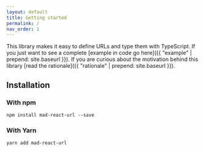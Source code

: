 ```yaml
---
layout: default
title: Getting started
permalink: /
nav_order: 1
---
```


This library makes it easy to define URLs and type them with TypeScript. If you just want to see a complete [example in code go here]({{ "example" | prepend: site.baseurl }}). If you are curious about the motivation behind this library [read the rationale]({{ "rationale" | prepend: site.baseurl }}).

## Installation

### With npm

`npm install mad-react-url --save`

### With Yarn

`yarn add mad-react-url`